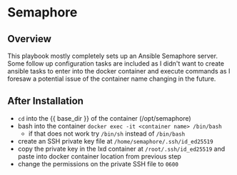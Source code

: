 # Semaphore

## Overview

This playbook mostly completely sets up an Ansible Semaphore server. Some follow up configuration tasks are included as I didn't want to create ansible tasks to enter into the docker container and execute commands as I foresaw a potential issue of the container name changing in the future.

## After Installation

- `cd` into the {{ base_dir }} of the container (/opt/semaphore)
- bash into the container `docker exec -it <container name> /bin/bash`
    - if that does not work try `/bin/sh` instead of `/bin/bash`
- create an SSH private key file at `/home/semaphore/.ssh/id_ed25519`
- copy the private key in the lxd container at `/root/.ssh/id_ed25519` and paste into docker container location from previous step
- change the permissions on the private SSH file to `0600`
